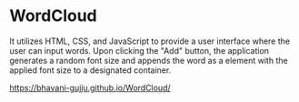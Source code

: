 # WordCloud
 It utilizes HTML, CSS, and JavaScript to provide a user interface where the user can input words. Upon clicking the "Add" button, the application generates a random font size and appends the word as a <span> element with the applied font size to a designated container.

 https://bhavani-gujju.github.io/WordCloud/
